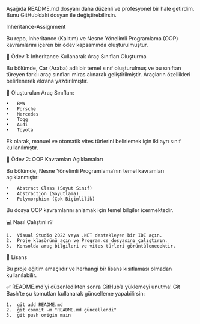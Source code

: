 Aşağıda README.md dosyanı daha düzenli ve profesyonel bir hale getirdim. Bunu GitHub’daki dosyan ile değiştirebilirsin.

Inheritance-Assignment

Bu repo, Inheritance (Kalıtım) ve Nesne Yönelimli Programlama (OOP) kavramlarını içeren bir ödev kapsamında oluşturulmuştur.

📌 Ödev 1: Inheritance Kullanarak Araç Sınıfları Oluşturma

Bu bölümde, Car (Araba) adlı bir temel sınıf oluşturulmuş ve bu sınıftan türeyen farklı araç sınıfları miras alınarak geliştirilmiştir. Araçların özellikleri belirlenerek ekrana yazdırılmıştır.

🚗 Oluşturulan Araç Sınıfları:

	•	BMW
	•	Porsche
	•	Mercedes
	•	Togg
	•	Audi
	•	Toyota

Ek olarak, manuel ve otomatik vites türlerini belirlemek için iki ayrı sınıf kullanılmıştır.

📌 Ödev 2: OOP Kavramları Açıklamaları

Bu bölümde, Nesne Yönelimli Programlama’nın temel kavramları açıklanmıştır:

	•	Abstract Class (Soyut Sınıf)
	•	Abstraction (Soyutlama)
	•	Polymorphism (Çok Biçimlilik)

Bu dosya OOP kavramlarını anlamak için temel bilgiler içermektedir.


💻 Nasıl Çalıştırılır?

	1.	Visual Studio 2022 veya .NET destekleyen bir IDE açın.
	2.	Proje klasörünü açın ve Program.cs dosyasını çalıştırın.
	3.	Konsolda araç bilgileri ve vites türleri görüntülenecektir.

📜 Lisans

Bu proje eğitim amaçlıdır ve herhangi bir lisans kısıtlaması olmadan kullanılabilir.

✅ README.md’yi düzenledikten sonra GitHub’a yüklemeyi unutma!
Git Bash’te şu komutları kullanarak güncelleme yapabilirsin:

	1.	git add README.md
	2.	git commit -m "README.md güncellendi"
	3.	git push origin main
